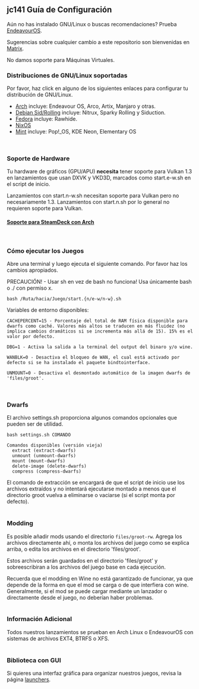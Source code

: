 ## jc141 Guía de Configuración

Aún no has instalado GNU/Linux o buscas recomendaciones? Prueba [EndeavourOS](https://discovery.endeavouros.com/installation/create-install-media-usb-key/2021/03/).

Sugerencias sobre cualquier cambio a este repositorio son bienvenidas en [Matrix](https://matrix.to/#/%21aRyMmzPUzcUKRXpVtP%3Amatrix.org?via=catgirl.cloud&via=grin.hu&via=matrix.org).

No damos soporte para Máquinas Virtuales.
<br>

### Distribuciones de GNU/Linux soportadas
Por favor, haz click en alguno de los siguientes enlaces para configurar tu distribución de GNU/Linux.

*   [Arch](arch.md) incluye: Endeavour OS, Arco, Artix, Manjaro y otras.
*   [Debian Sid/Rolling](debian.md) incluye: Nitrux, Sparky Rolling y Siduction.
*   [Fedora](fedora.md) incluye: Rawhide.
*   [NixOS](nixos.md)
*   [Mint](mint.md) incluye: Pop!_OS, KDE Neon, Elementary OS
<br>

### Soporte de Hardware
Tu hardware de gráficos (GPU/APU) **necesita** tener soporte para Vulkan 1.3 en lanzamientos que usan DXVK y VKD3D, marcados como start.e-w.sh en el script de inicio.

Lanzamientos con start.n-w.sh necesitan soporte para Vulkan pero no necesariamente 1.3. Lanzamientos con start.n.sh por lo general no requieren soporte para Vulkan.

#### [Soporte para SteamDeck con Arch](steamdeck/arch.md)
<br>

### Cómo ejecutar los Juegos
Abre una terminal y luego ejecuta el siguiente comando. Por favor haz los cambios apropiados.

PRECAUCIÓN! - Usar sh en vez de bash no funciona! Usa únicamente bash o ./ con permiso x.

```
bash /Ruta/hacia/Juego/start.{n/e-w/n-w}.sh
```

Variables de entorno disponibles:
```
CACHEPERCENT=15 - Porcentaje del total de RAM física disponible para dwarfs como caché. Valores más altos se traducen en más fluidez (no implica cambios dramáticos si se incrementa más allá de 15). 15% es el valor por defecto.

DBG=1 - Activa la salida a la terminal del output del binaro y/o wine.

WANBLK=0 - Desactiva el bloqueo de WAN, el cual está activado por defecto si se ha instalado el paquete bindtointerface.

UNMOUNT=0 - Desactiva el desmontado automático de la imagen dwarfs de 'files/groot'.
```
<br>

### Dwarfs
El archivo settings.sh proporciona algunos comandos opcionales que pueden ser de utilidad.

```
bash settings.sh COMANDO

Comandos disponibles (versión vieja)
  extract (extract-dwarfs)
  unmount (unmount-dwarfs)
  mount (mount-dwarfs)
  delete-image (delete-dwarfs)
  compress (compress-dwarfs)
```
El comando de extracción se encargará de que el script de inicio use los archivos extraídos y no intentará ejecutarse montado a menos que el directorio groot vuelva a eliminarse o vaciarse (si el script monta por defecto).
<br><br>

### Modding
Es posible añadir mods usando el directorio `files/groot-rw`. Agrega los archivos directamente ahí, o monta los archivos del juego como se explica arriba, o edita los archivos en el directorio 'files/groot'.

Estos archivos serán guardados en el directorio 'files/groot' y sobreescribiran a los archivos del juego base en cada ejecución.

Recuerda que el modding en Wine no está garantizado de funcionar, ya que depende de la forma en que el mod se carga o de que interfiera con wine. Generalmente, si el mod se puede cargar mediante un lanzador o directamente desde el juego, no deberían haber problemas.
<br><br>

### Información Adicional
Todos nuestros lanzamientos se prueban en Arch Linux o EndeavourOS con sistemas de archivos EXT4, BTRFS o XFS.
<br><br>

### Biblioteca con GUI
Si quieres una interfaz gráfica para organizar nuestros juegos, revisa la página [launchers](launchers.md).
